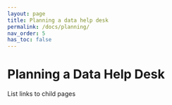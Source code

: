 ```yaml
---
layout: page
title: Planning a data help desk
permalink: /docs/planning/
nav_order: 5
has_toc: false
---
```


# Planning a Data Help Desk

List links to child pages
